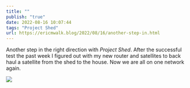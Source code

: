 ```yaml
---
title: ""
publish: "true"
date: 2022-08-16 10:07:44
tags: "Project Shed"
url: https://ericmwalk.blog/2022/08/16/another-step-in.html
---
```


Another step in the right direction with *Project Shed*. After the successful test the past week I figured out with my new router and satellites to back haul a satellite from the shed to the house. Now we are all on one network again.

![](https://ericmwalk.blog/uploads/2022/a505eb4fe6.jpg)